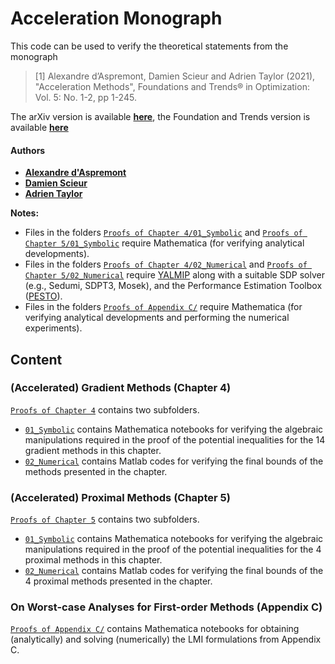 # Acceleration Monograph

This code can be used to verify the theoretical statements from the monograph

> [1] Alexandre d’Aspremont, Damien Scieur and Adrien Taylor (2021), "Acceleration Methods", Foundations and Trends® in Optimization: Vol. 5: No. 1-2, pp 1-245.


The arXiv version is available [**here**](https://arxiv.org/abs/2101.09545), the Foundation and Trends version is available [**here**](https://www.nowpublishers.com/article/Details/OPT-036)

#### Authors

- [**Alexandre d'Aspremont**](https://www.di.ens.fr/~aspremon/)
- [**Damien Scieur**](https://damienscieur.com/)
- [**Adrien Taylor**](adrientaylor.github.io/)

**Notes:**
- Files in the folders [`Proofs of Chapter 4/01_Symbolic`](Proofs_of_Chapter_4/01_Symbolic) and [`Proofs of Chapter 5/01_Symbolic`](Proofs_of_Chapter_5/01_Symbolic) require Mathematica (for verifying analytical developments).
- Files in the folders  [`Proofs of Chapter 4/02_Numerical`](Proofs_of_Chapter_4/02_Numerical) and [`Proofs of Chapter 5/02_Numerical`](Proofs_of_Chapter_5/02_Numerical) require [YALMIP](https://yalmip.github.io/) along with a suitable SDP solver (e.g., Sedumi, SDPT3, Mosek), and the Performance Estimation Toolbox ([PESTO](https://github.com/AdrienTaylor/Performance-Estimation-Toolbox)).
- Files in the folders [`Proofs of Appendix C/`](Proofs_of_Appendix_C/) require Mathematica (for verifying analytical developments and performing the numerical experiments).

## Content

### (Accelerated) Gradient Methods (Chapter 4)

[`Proofs of Chapter 4`](Proofs_of_Chapter_4/) contains two subfolders.
- [`01_Symbolic`](Proofs_of_Chapter_4/01_Symbolic/) contains Mathematica notebooks for verifying the algebraic manipulations required in the proof of the potential inequalities for the 14 gradient methods in this chapter.
- [`02_Numerical`](Proofs_of_Chapter_4/02_Numerical/) contains Matlab codes for verifying the final bounds of the methods presented in the chapter.


### (Accelerated) Proximal Methods (Chapter 5)

[`Proofs of Chapter 5`](Proofs_of_Chapter_5/) contains two subfolders.
- [`01_Symbolic`](Proofs_of_Chapter_5/01_Symbolic/) contains Mathematica notebooks for verifying the algebraic manipulations required in the proof of the potential inequalities for the 4 proximal methods in this chapter.
- [`02_Numerical`](Proofs_of_Chapter_5/02_Numerical/) contains Matlab codes for verifying the final bounds of the 4 proximal methods presented in the chapter.

### On Worst-case Analyses for First-order Methods (Appendix C)

[`Proofs of Appendix C/`](Proofs_of_Appendix_C/) contains Mathematica notebooks for obtaining (analytically) and solving (numerically) the LMI formulations from Appendix C.
